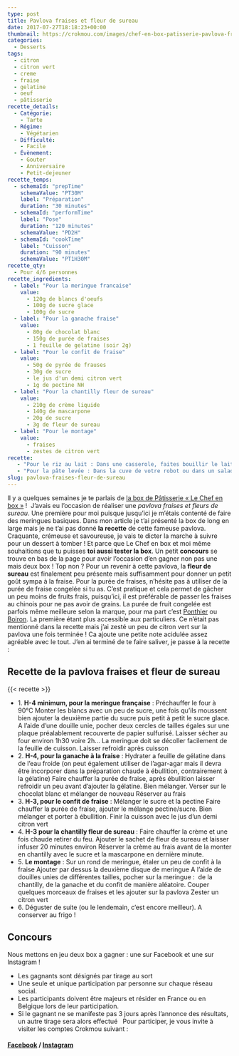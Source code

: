 ```yaml
---
type: post
title: Pavlova fraises et fleur de sureau
date: 2017-07-27T18:18:23+00:00
thumbnail: https://crokmou.com/images/chef-en-box-patisserie-pavlova-fraise-crokmou-blog-cuisine-voyage-belgique.jpg
categories:
  - Desserts
tags:
  - citron
  - citron vert
  - creme
  - fraise
  - gelatine
  - oeuf
  - pâtisserie
recette_details:
  - Catégorie:
    - Tarte
  - Régime:
    - Végétarien
  - Difficulté:
    - Facile
  - Évènement:
    - Gouter
    - Anniversaire
    - Petit-dejeuner
recette_temps:
  - schemaId: "prepTime"
    schemaValue: "PT30M"
    label: "Préparation"
    duration: "30 minutes"
  - schemaId: "performTime"
    label: "Pose"
    duration: "120 minutes"
    schemaValue: "PD2H"
  - schemaId: "cookTime"
    label: "Cuisson"
    duration: "90 minutes"
    schemaValue: "PT1H30M"
recette_qty:
  - Pour 4/6 personnes
recette_ingredients:
  - label: "Pour la meringue francaise"
    value:
      - 120g de blancs d'oeufs
      - 100g de sucre glace
      - 100g de sucre
  - label: "Pour la ganache fraise"
    value:
      - 80g de chocolat blanc
      - 150g de purée de fraises
      - 1 feuille de gelatine (soir 2g)
  - label: "Pour le confit de fraise"
    value:
      - 50g de pyrée de frauses
      - 30g de sucre
      - le jus d'un demi citron vert
      - 1g de pectine NH
  - label: "Pour la chantilly fleur de sureau"
    value:
      - 210g de crème liquide
      - 140g de mascarpone
      - 20g de sucre
      - 3g de fleur de sureau
  - label: "Pour le montage"
    value:
      - fraises
      - zestes de citron vert
recette:
   - "Pour le riz au lait : Dans une casserole, faites bouillir le lait. Ajoutez ensuite le riz et la gousse de vanille préalablement fendue et les grains de vanille. Faites cuire le riz en remuant régulièrement jusqu’à qu’il soit légèrement croquant au centre, « al dente » en somme. Ajoutez le sucre, faites cuire encore 3/4 minutes, versez ensuite le tout dans un récipient et réservez au frais pendant minimum 3h. (Vous pouvez retirer la gousse de vanille et l’ajouter à la préparation de la crème pâtissière si vous le souhaitez)"
   - "Pour la pâte levée : Dans la cuve de votre robot ou dans un saladier, versez la farine et le sucre, le sel d’un côté et la levure de l’autre. Mélangez quelques minutes en vitesse 1 (soit la 2/3 sur KA) et ajoutez petit à petit les oeufs et le mélange eau/poudre de lait. Continuez de mélanger pendant 5 minutes environ puis ajoutez le beurre pommade. Mélangez à nouveau jusqu’à ce que le beurre ai disparu. Il ne faut pas trop travailler la pâte (contrairement au pain ;)). Faites une boule et laissez la reposer sous un essuie propre pendant 30 minutes"
slug: pavlova-fraises-fleur-de-sureau
---
```


Il y a quelques semaines je te parlais de [la box de Pâtisserie « Le Chef en box »](http://www.crokmou.com/2017/07/chef-en-box-patisserie-facile) !  J’avais eu l’occasion de réaliser une _pavlova fraises et fleurs de sureau_. Une première pour moi puisque jusqu’ici je m’étais contenté de faire des meringues basiques. Dans mon article je t’ai présenté la box de long en large mais je ne t’ai pas donné **la recette** de cette fameuse pavlova. Craquante, crémeuse et savoureuse, je vais te dicter la marche à suivre pour un dessert à tomber ! Et parce que Le Chef en box et moi même souhaitions que tu puisses **toi aussi tester la box**. Un petit **concours** se trouve en bas de la page pour avoir l’occasion d’en gagner non pas une mais deux box ! Top non ? Pour un revenir à cette pavlova, la **fleur de sureau** est finalement peu présente mais suffisamment pour donner un petit goût sympa à la fraise. Pour la purée de fraises, n’hésite pas à utiliser de la purée de fraise congelée si tu as. C’est pratique et cela permet de gâcher un peu moins de fruits frais, puisqu’ici, il est préférable de passer les fraises au chinois pour ne pas avoir de grains. La purée de fruit congelée est parfois même meilleure selon la marque, pour ma part c’est [Ponthier](http://www.ponthier.net/fr/) ou [Boiron](https://www.my-vb.com/fr/). La première étant plus accessible aux particuliers. Ce n’était pas mentionné dans la recette mais j’ai zesté un peu de citron vert sur la pavlova une fois terminée ! Ca ajoute une petite note acidulée assez agréable avec le tout. J’en ai terminé de te faire saliver, je passe à la recette :

## **Recette de la pavlova fraises et fleur de sureau**

{{< recette >}}

* 1\. **H-4 minimum, pour la meringue française** : Préchauffer le four à 90°C Monter les blancs avec un peu de sucre, une fois qu’ils moussent bien ajouter la deuxième partie du sucre puis petit à petit le sucre glace. A l’aide d’une douille unie, pocher deux cercles de tailles égales sur une plaque préalablement recouverte de papier sulfurisé. Laisser sécher au four environ 1h30 voire 2h… La meringue doit se décoller facilement de la feuille de cuisson. Laisser refroidir après cuisson
* 2\. **H-4, pour la ganache à la fraise** : Hydrater a feuille de gélatine dans de l’eau froide (on peut également utiliser de l’agar-agar mais il devra être incorporer dans la préparation chaude à ébullition, contrairement à la gélatine) Faire chauffer la purée de fraise, après ébullition laisser refroidir un peu avant d’ajouter la gélatine. Bien mélanger. Verser sur le chocolat blanc et mélanger de nouveau Réserver au frais
* 3\. **H-3, pour le confit de fraise** : Mélanger le sucre et la pectine Faire chauffer la purée de fraise, ajouter le mélange pectine/sucre. Bien mélanger et porter à ébullition. Finir la cuisson avec le jus d’un demi citron vert
* 4\. **H-3 pour la chantilly fleur de sureau** : Faire chauffer la crème et une fois chaude retirer du feu. Ajouter le sachet de fleur de sureau et laisser infuser 20 minutes environ Réserver la crème au frais avant de la monter en chantilly avec le sucre et la mascarpone en dernière minute.
* 5\. **Le montage** : Sur un rond de meringue, étaler un peu de confit à la fraise Ajouter par dessus la deuxième disque de meringue A l’aide de douilles unies de différentes tailles, pocher sur la meringue :  de la chantilly, de la ganache et du confit de manière aléatoire. Couper quelques morceaux de fraises et les ajouter sur la pavlova Zester un citron vert
* 6\. Déguster de suite (ou le lendemain, c’est encore meilleur). A conserver au frigo !

## Concours

Nous mettons en jeu deux box a gagner : une sur Facebook et une sur Instagram !
* Les gagnants sont désignés par tirage au sort
* Une seule et unique participation par personne sur chaque réseau social.
* Les participants doivent être majeurs et résider en France ou en Belgique lors de leur participation.
* Si le gagnant ne se manifeste pas 3 jours après l’annonce des résultats, un autre tirage sera alors effectué   Pour participer, je vous invite à visiter les comptes Crokmou suivant :

#### [Facebook](https://www.facebook.com/crokmou.blog/posts/1490346057700450:0) / [Instagram](https://www.instagram.com/p/BXDoIK6FHDA/?taken-by=crokmou.blog)
